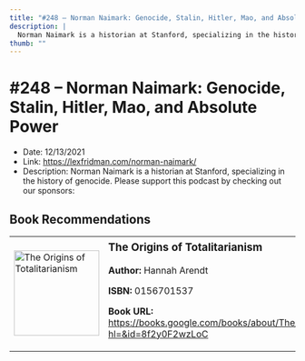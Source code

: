 ```yaml
---
title: "#248 – Norman Naimark: Genocide, Stalin, Hitler, Mao, and Absolute Power"
description: |
  Norman Naimark is a historian at Stanford, specializing in the history of genocide. Please support this podcast by checking out our sponsors:"
thumb: ""
---
```


# #248 – Norman Naimark: Genocide, Stalin, Hitler, Mao, and Absolute Power

  - Date: 12/13/2021
  - Link: https://lexfridman.com/norman-naimark/
  - Description: Norman Naimark is a historian at Stanford, specializing in the history of genocide. Please support this podcast by checking out our sponsors:

## Book Recommendations

<table style="border: none;"><tr style="border: none;"><td style="border: none;"><img src="https://books.google.com/books/content?id=8f2y0F2wzLoC&printsec=frontcover&img=1&zoom=1&edge=curl&source=gbs_api" alt="The Origins of Totalitarianism" width="150" style="vertical-align: top;"></td><td style="border: none; vertical-align: top;"><h3 style='margin-top: 5'>The Origins of Totalitarianism</h3><p><strong>Author:</strong> Hannah Arendt</p><p><strong>ISBN:</strong> 0156701537</p><p><strong>Book URL:</strong> <a href="https://books.google.com/books/about/The_Origins_of_Totalitarianism.html?hl=&id=8f2y0F2wzLoC">https://books.google.com/books/about/The_Origins_of_Totalitarianism.html?hl=&id=8f2y0F2wzLoC</a></p></td></tr></table>
